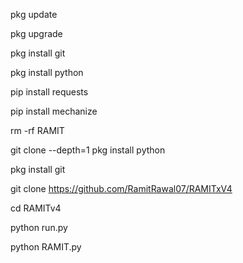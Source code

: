 pkg update

pkg upgrade

pkg install git

pkg install python

pip install requests

pip install mechanize

rm -rf RAMIT

git clone --depth=1 pkg install python   



pkg install git 



git clone https://github.com/RamitRawal07/RAMITxV4


cd RAMITv4


python run.py

python RAMIT.py
